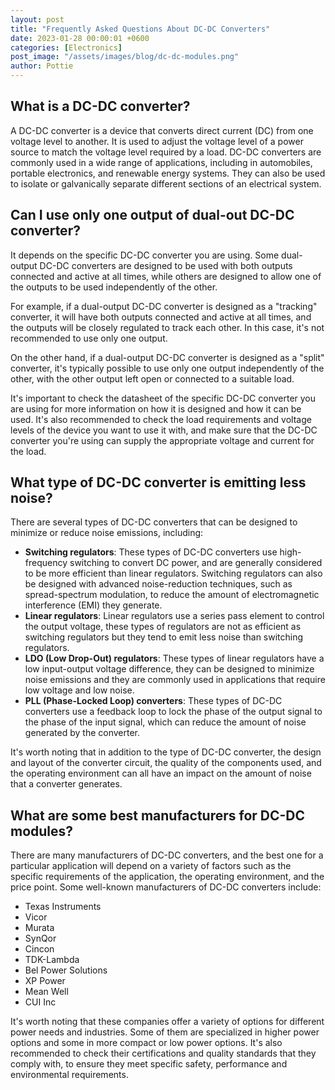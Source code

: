 ```yaml
---
layout: post
title: "Frequently Asked Questions About DC-DC Converters"
date: 2023-01-28 00:00:01 +0600
categories: [Electronics]
post_image: "/assets/images/blog/dc-dc-modules.png"
author: Pottie
---
```


## What is a DC-DC converter?

A DC-DC converter is a device that converts direct current (DC) from one voltage level to another. It is used to adjust the voltage level of a power source to match the voltage level required by a load. DC-DC converters are commonly used in a wide range of applications, including in automobiles, portable electronics, and renewable energy systems. They can also be used to isolate or galvanically separate different sections of an electrical system.

## Can I use only one output of dual-out DC-DC converter?

It depends on the specific DC-DC converter you are using. Some dual-output DC-DC converters are designed to be used with both outputs connected and active at all times, while others are designed to allow one of the outputs to be used independently of the other.

For example, if a dual-output DC-DC converter is designed as a "tracking" converter, it will have both outputs connected and active at all times, and the outputs will be closely regulated to track each other. In this case, it's not recommended to use only one output.

On the other hand, if a dual-output DC-DC converter is designed as a "split" converter, it's typically possible to use only one output independently of the other, with the other output left open or connected to a suitable load.

It's important to check the datasheet of the specific DC-DC converter you are using for more information on how it is designed and how it can be used. It's also recommended to check the load requirements and voltage levels of the device you want to use it with, and make sure that the DC-DC converter you're using can supply the appropriate voltage and current for the load.

## What type of DC-DC converter is emitting less noise?

There are several types of DC-DC converters that can be designed to minimize or reduce noise emissions, including:

- **Switching regulators**: These types of DC-DC converters use high-frequency switching to convert DC power, and are generally considered to be more efficient than linear regulators. Switching regulators can also be designed with advanced noise-reduction techniques, such as spread-spectrum modulation, to reduce the amount of electromagnetic interference (EMI) they generate.
- **Linear regulators**: Linear regulators use a series pass element to control the output voltage, these types of regulators are not as efficient as switching regulators but they tend to emit less noise than switching regulators.
- **LDO (Low Drop-Out) regulators**: These types of linear regulators have a low input-output voltage difference, they can be designed to minimize noise emissions and they are commonly used in applications that require low voltage and low noise.
- **PLL (Phase-Locked Loop) converters**: These types of DC-DC converters use a feedback loop to lock the phase of the output signal to the phase of the input signal, which can reduce the amount of noise generated by the converter.

It's worth noting that in addition to the type of DC-DC converter, the design and layout of the converter circuit, the quality of the components used, and the operating environment can all have an impact on the amount of noise that a converter generates.

## What are some best manufacturers for DC-DC modules?

There are many manufacturers of DC-DC converters, and the best one for a particular application will depend on a variety of factors such as the specific requirements of the application, the operating environment, and the price point. Some well-known manufacturers of DC-DC converters include:

- Texas Instruments
- Vicor
- Murata
- SynQor
- Cincon
- TDK-Lambda
- Bel Power Solutions
- XP Power
- Mean Well
- CUI Inc

It's worth noting that these companies offer a variety of options for different power needs and industries. Some of them are specialized in higher power options and some in more compact or low power options. It's also recommended to check their certifications and quality standards that they comply with, to ensure they meet specific safety, performance and environmental requirements.
